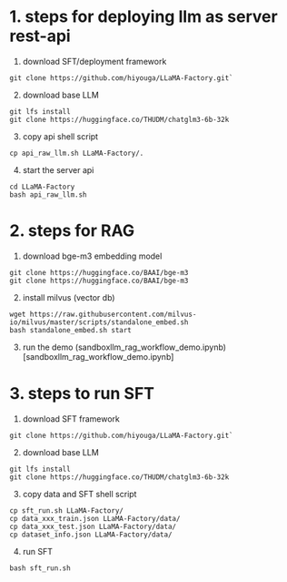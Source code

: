 # 1. steps for deploying llm as server rest-api

1. download SFT/deployment framework
```
git clone https://github.com/hiyouga/LLaMA-Factory.git`
```

2. download base LLM
```
git lfs install
git clone https://huggingface.co/THUDM/chatglm3-6b-32k
```

3. copy api shell script
```
cp api_raw_llm.sh LLaMA-Factory/.
```

4. start the server api
```
cd LLaMA-Factory
bash api_raw_llm.sh
```



# 2. steps for RAG

1. download bge-m3 embedding model
```
git clone https://huggingface.co/BAAI/bge-m3
git clone https://huggingface.co/BAAI/bge-m3
```

2. install milvus (vector db)
```
wget https://raw.githubusercontent.com/milvus-io/milvus/master/scripts/standalone_embed.sh
bash standalone_embed.sh start
```

3. run the demo (sandboxllm_rag_workflow_demo.ipynb)[sandboxllm_rag_workflow_demo.ipynb]


# 3. steps to run SFT

1. download SFT framework
```
git clone https://github.com/hiyouga/LLaMA-Factory.git`
```

2. download base LLM
```
git lfs install
git clone https://huggingface.co/THUDM/chatglm3-6b-32k
```

3. copy data and SFT shell script
```
cp sft_run.sh LLaMA-Factory/
cp data_xxx_train.json LLaMA-Factory/data/
cp data_xxx_test.json LLaMA-Factory/data/
cp dataset_info.json LLaMA-Factory/data/
```

4. run SFT
```
bash sft_run.sh
```
